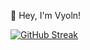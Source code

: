 👋 Hey, I'm Vyoln!

[![GitHub Streak](http://github-readme-streak-stats.herokuapp.com?user=vyoln&theme=nord&hide_border=true&date_format=n%2Fj%5B%2FY%5D&sideNums=A5C5CF&sideLabels=9DC2CF&ring=677F87&fire=48687B)](https://git.io/streak-stats)
